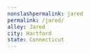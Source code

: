 ```yaml
---
﻿nonslashpermalink: jared
permalink: /jared/
alley: Jared
city: Hartford
state: Connecticut
---
```

